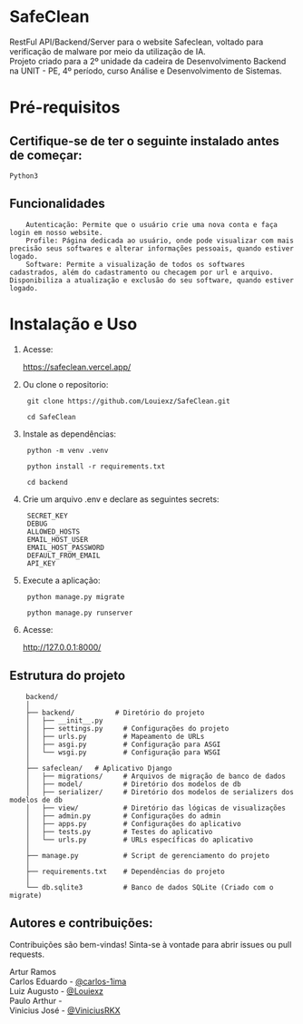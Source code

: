 # SafeClean

RestFul API/Backend/Server para o website Safeclean, voltado para verificação de malware por meio da utilização de IA.<br>
Projeto criado para a 2º unidade da cadeira de Desenvolvimento Backend na UNIT - PE, 4º período, curso Análise e Desenvolvimento de Sistemas.

# Pré-requisitos
## Certifique-se de ter o seguinte instalado antes de começar:
    Python3

## Funcionalidades

        Autenticação: Permite que o usuário crie uma nova conta e faça login em nosso website.
        Profile: Página dedicada ao usuário, onde pode visualizar com mais precisão seus softwares e alterar informações pessoais, quando estiver logado.
        Software: Permite a visualização de todos os softwares cadastrados, além do cadastramento ou checagem por url e arquivo. Disponibiliza a atualização e exclusão do seu software, quando estiver logado.

# Instalação e Uso

1. Acesse:

    https://safeclean.vercel.app/

2. Ou clone o repositorio:

        git clone https://github.com/Louiexz/SafeClean.git

        cd SafeClean

3. Instale as dependências:

        python -m venv .venv

        python install -r requirements.txt

        cd backend


4. Crie um arquivo .env e declare as seguintes secrets:

        SECRET_KEY
        DEBUG
        ALLOWED_HOSTS
        EMAIL_HOST_USER
        EMAIL_HOST_PASSWORD
        DEFAULT_FROM_EMAIL
        API_KEY

5. Execute a aplicação:


        python manage.py migrate

        python manage.py runserver

5. Acesse:

    http://127.0.0.1:8000/


## Estrutura do projeto

        backend/
        │
        ├── backend/          # Diretório do projeto
        │   ├── __init__.py
        │   ├── settings.py     # Configurações do projeto
        │   ├── urls.py         # Mapeamento de URLs
        │   ├── asgi.py         # Configuração para ASGI
        │   └── wsgi.py         # Configuração para WSGI
        │
        ├── safeclean/   # Aplicativo Django
        │   ├── migrations/     # Arquivos de migração de banco de dados
        │   ├── model/          # Diretório dos modelos de db
        │   ├── serializer/     # Diretório dos modelos de serializers dos modelos de db
        │   ├── view/           # Diretório das lógicas de visualizações
        │   ├── admin.py        # Configurações do admin
        │   ├── apps.py         # Configurações do aplicativo
        │   ├── tests.py        # Testes do aplicativo
        │   └── urls.py         # URLs específicas do aplicativo
        │
        ├── manage.py           # Script de gerenciamento do projeto
        │
        ├── requirements.txt    # Dependências do projeto
        │
        └── db.sqlite3          # Banco de dados SQLite (Criado com o migrate)

## Autores e contribuições:
Contribuições são bem-vindas! Sinta-se à vontade para abrir issues ou pull requests.

Artur Ramos<br>
Carlos Eduardo - [@carlos-1ima](https://github.com/carlos-1ima)<br>
Luiz Augusto - [@Louiexz](https://github.com/Louiexz)<br>
Paulo Arthur -<br>
Vinicius José - [@ViniciusRKX](https://github.com/ViniciusRKX)
